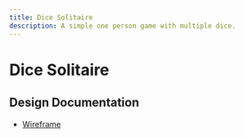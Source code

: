 ```yaml
---
title: Dice Solitaire
description: A simple one person game with multiple dice.
---
```


# Dice Solitaire

## Design Documentation

* [Wireframe](wireframe.md)
